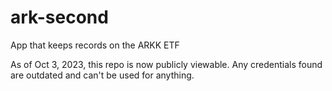 # ark-second
 App that keeps records on the ARKK ETF

As of Oct 3, 2023, this repo is now publicly viewable.
Any credentials found are outdated and can't be used for anything.

